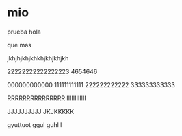 # mio
prueba
hola


que mas

jkhjhjkhjkhkhjkhjkhjkh

22222222222222223
4654646

000000000000
111111111111
222222222222
333333333333





RRRRRRRRRRRRRRR
IIIIIIIIIIII

JJJJJJJJJJ
JKJKKKKK


gyuttuot
ggul
guhl
l
